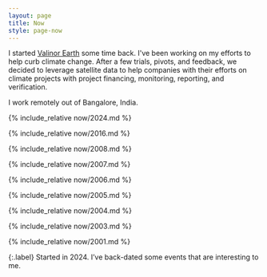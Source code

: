 ```yaml
---
layout: page
title: Now
style: page-now
---
```


<section class="now-now" markdown="1">

I started [Valinor Earth](https://valinor.earth) some time back. I've been working on my efforts to help curb climate change. After a few trials, pivots, and feedback, we decided to leverage satellite data to help companies with their efforts on climate projects with project financing, monitoring, reporting, and verification.

I work remotely out of Bangalore, India.

</section>

{% include_relative now/2024.md %}

{% include_relative now/2016.md %}

{% include_relative now/2008.md %}

{% include_relative now/2007.md %}

{% include_relative now/2006.md %}

{% include_relative now/2005.md %}

{% include_relative now/2004.md %}

{% include_relative now/2003.md %}

{% include_relative now/2001.md %}

{:.label}
Started in 2024.
I’ve back-dated some events that are interesting to me.